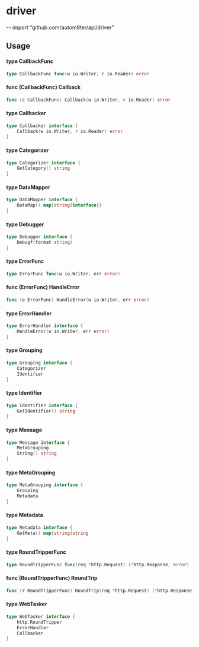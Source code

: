 # driver
--
    import "github.com/autom8ter/api/driver"


## Usage

#### type CallbackFunc

```go
type CallbackFunc func(w io.Writer, r io.Reader) error
```


#### func (CallbackFunc) Callback

```go
func (c CallbackFunc) Callback(w io.Writer, r io.Reader) error
```

#### type Callbacker

```go
type Callbacker interface {
	Callback(w io.Writer, r io.Reader) error
}
```


#### type Categorizer

```go
type Categorizer interface {
	GetCategory() string
}
```


#### type DataMapper

```go
type DataMapper interface {
	DataMap() map[string]interface{}
}
```


#### type Debugger

```go
type Debugger interface {
	Debugf(format string)
}
```


#### type ErrorFunc

```go
type ErrorFunc func(w io.Writer, err error)
```


#### func (ErrorFunc) HandleError

```go
func (e ErrorFunc) HandleError(w io.Writer, err error)
```

#### type ErrorHandler

```go
type ErrorHandler interface {
	HandleError(w io.Writer, err error)
}
```


#### type Grouping

```go
type Grouping interface {
	Categorizer
	Identifier
}
```


#### type Identifier

```go
type Identifier interface {
	GetIdentifier() string
}
```


#### type Message

```go
type Message interface {
	MetaGrouping
	String() string
}
```


#### type MetaGrouping

```go
type MetaGrouping interface {
	Grouping
	Metadata
}
```


#### type Metadata

```go
type Metadata interface {
	GetMeta() map[string]string
}
```


#### type RoundTripperFunc

```go
type RoundTripperFunc func(req *http.Request) (*http.Response, error)
```


#### func (RoundTripperFunc) RoundTrip

```go
func (r RoundTripperFunc) RoundTrip(req *http.Request) (*http.Response, error)
```

#### type WebTasker

```go
type WebTasker interface {
	http.RoundTripper
	ErrorHandler
	Callbacker
}
```
